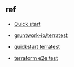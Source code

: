 

## ref
+ [Quick start](https://terratest.gruntwork.io/docs/getting-started/quick-start/)
+ [gruntwork-io/terratest](https://github.com/gruntwork-io/terratest)
+ [quickstart terratest](https://terratest.gruntwork.io/docs/getting-started/quick-start/)

+ [terraform e2e test](https://www.hashicorp.com/resources/end-to-end-testing-on-terraform-with-terratest)